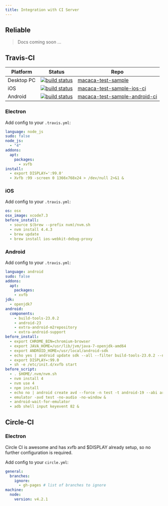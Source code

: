 ```yaml
---
title: Integration with CI Server
---
```


## Reliable

> Docs coming soon ...

## Travis-CI

| Platform   | Status                                          |  Repo              |
| ---------- | ----------------------------------------------- | ------------------ |
| Desktop PC | [![build status][travis-image-0]][travis-url-0] | [macaca-test-sample](https://github.com/macacajs/macaca-test-sample)                   |
| iOS        | [![build status][travis-image-1]][travis-url-1] | [macaca-test-sample-ios-ci](https://github.com/xudafeng/macaca-test-sample-ios-ci)         |
| Android    | [![build status][travis-image-2]][travis-url-2] | [macaca-test-sample-android-ci](https://github.com/xudafeng/macaca-test-sample-android-ci) |

[travis-image-0]: https://img.shields.io/travis/macacajs/macaca-test-sample.svg?style=flat-square
[travis-url-0]: https://travis-ci.org/macacajs/macaca-test-sample
[travis-image-1]: https://img.shields.io/travis/xudafeng/macaca-test-sample-ios-ci.svg?style=flat-square
[travis-url-1]: https://travis-ci.org/xudafeng/macaca-test-sample-ios-ci
[travis-image-2]: https://img.shields.io/travis/xudafeng/macaca-test-sample-android-ci.svg?style=flat-square
[travis-url-2]: https://travis-ci.org/xudafeng/macaca-test-sample-android-ci

### Electron

Add config to your `.travis.yml`:

```yml
language: node_js
sudo: false
node_js:
  - "4"
addons:
  apt:
    packages:
      - xvfb
install:
  - export DISPLAY=':99.0'
  - Xvfb :99 -screen 0 1366x768x24 > /dev/null 2>&1 &
```

### iOS

Add config to your `.travis.yml`:

```yml
os: osx
osx_image: xcode7.3
before_install:
  - source $(brew --prefix nvm)/nvm.sh
  - nvm install 4.4.3
  - brew update
  - brew install ios-webkit-debug-proxy
```

### Android

Add config to your `.travis.yml`:

```yml
language: android
sudo: false
addons:
  apt:
    packages:
    - xvfb
jdk:
  - openjdk7
android:
  components:
    - build-tools-23.0.2
    - android-23
    - extra-android-m2repository
    - extra-android-support
before_install:
  - export CHROME_BIN=chromium-browser
  - export JAVA_HOME=/usr/lib/jvm/java-7-openjdk-amd64
  - export ANDROID_HOME=/usr/local/android-sdk
  - echo yes | android update sdk --all --filter build-tools-23.0.2 --no-ui --force
  - export DISPLAY=:99.0
  - sh -e /etc/init.d/xvfb start
before_script:
  - . $HOME/.nvm/nvm.sh
  - nvm install 4
  - nvm use 4
  - npm install
  - echo no | android create avd --force -n test -t android-19 --abi armeabi-v7a
  - emulator -avd test -no-audio -no-window &
  - android-wait-for-emulator
  - adb shell input keyevent 82 &
```

## Circle-CI

### Electron

Circle CI is awesome and has xvfb and $DISPLAY already setup, so no further configuration is required.

Add config to your `circle.yml`:

```yml
general:
  branches:
    ignore:
      - gh-pages # list of branches to ignore
machine:
  node:
    version: v4.2.1
```
